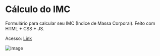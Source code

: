 # Cálculo do IMC

Formulário para calcular seu IMC (Índice de Massa Corporal). Feito com HTML + CSS + JS.

Acesso: <a href="https://matheeusgomes.github.io/calculo-imc">Link</a>

![image](https://user-images.githubusercontent.com/10269675/196188162-00e25d9e-cfe9-46eb-a5e7-42d6ce13389c.png)
